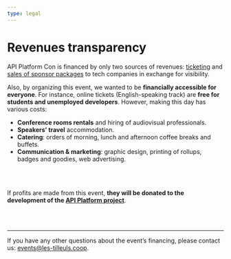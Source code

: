 ```yaml
---
type: legal
---
```


# Revenues transparency
API Platform Con is financed by only two sources of revenues: [ticketing](#pricing) and [sales of sponsor packages](#partners) to tech companies in exchange for visibility.

Also, by organizing this event, we wanted to be **financially accessible for everyone**. For instance, online tickets (English-speaking track) are **free for students and unemployed developers**. However, making this day has various costs:

- **Conference rooms rentals** and hiring of audiovisual professionals.
- **Speakers’ travel** accommodation.
- **Catering**: orders of morning, lunch and afternoon coffee breaks and buffets.
- **Communication & marketing**: graphic design, printing of rollups, badges and goodies, web advertising.


\
&nbsp;

If profits are made from this event, **they will be donated to the development of the [API Platform project](/)**.

\
&nbsp;


---
If you have any other questions about the event’s financing, please contact us: <events@les-tilleuls.coop>.
